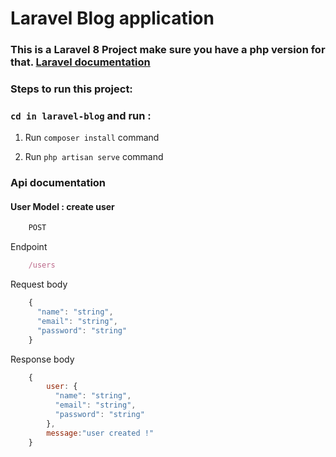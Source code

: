 

# Laravel Blog application

### This is  a Laravel 8 Project make sure you have a php version for that. [Laravel documentation](https://laravel.com/docs/8.x/releases)


### Steps to run this project:

### `cd in laravel-blog` and run :

1. Run `composer install` command

2. Run `php artisan serve` command


### Api documentation

#### User Model : create user

```js
	POST
```

Endpoint

```js
	/users
```

Request body

```js
	{
	  "name": "string",
	  "email": "string",
	  "password": "string"
	}
```

Response body

```js
	{
		user: {
		  "name": "string",
		  "email": "string",
		  "password": "string"
		},
		message:"user created !"
	}
```